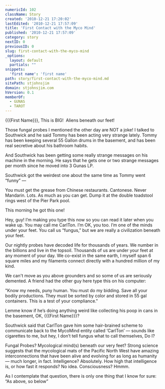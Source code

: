 ```yaml
---
numericId: 102
className: Story
created: '2010-12-21 17:20:02'
lastEdited: '2010-12-21 17:57:09'
title: 'First Contact with the Myco Mind'
published: '2010-12-21 17:57:09'
category: story
nextID: 0
previousID: 0
slug: first-contact-with-the-myco-mind
_options:
  layout: default
  partials: ""
snippets:
  'first name': 'first name'
path: story/first-contact-with-the-myco-mind.md
sitePath: stjohnsjim
domain: stjohnsjim.com
hVersion: 0.1
memberOf:
  - GUNAS
  - TAROT
---
```

{{{First Name}}}, This is BIG! &nbsp;Aliens beneath our feet!

Those fungal probes I mentioned the other day are NOT a joke! I talked to Southwick and he said Tommy has been acting very strange lately. Tommy has been keeping several 55 Gallon drums in the basement, and has been real secretive about his bathroom habits.

And Southwick has been getting some really strange messages on his machine in the morning. He says that he gets one or two strange messages per month since he moved into 3 Gunas LP.

Southwick got the weirdest one about the same time as Tommy went &ldquo;funny&rdquo; &mdash;

You must get the grease from Chinese restaurants. Cantonese. Never Mandarin. Lots. As much as you can get. Dump it at the double toadstool rings west of the Pier Park pool.

This morning he got this one!

Hey, guy! I&rsquo;m making you type this now so you can read it later when you wake up. You may call me CarlTon. I&rsquo;m OK, you too. I&rsquo;m one of the minds under your feet. You call us &ldquo;fungus,&rdquo; but we are really a civilization beneath your feet.

Our nightly probes have decoded life for thousands of years. We number in the billions and live in the topsoil. Thousands of us are under your feet at any moment of your day. We co-exist in the same earth, I myself span 6 square miles and my filaments connect directly with a hundred million of my kind.

We can't move as you above grounders and so some of us are seriously demented. A friend had the other guy here type this on his computer:

&quot;Know my needs, puny human. You must do my bidding. Save all your bodily productions. They must be sorted by color and stored in 55 gal containers. This is a test of your compliance.&quot;

Lemme know if he&rsquo;s doing anything weird like collecting his poop in cans in the basement, OK, {{{First Name}}}?

Southwick said that CarlTon gave him some hair-brained scheme to communicate back to the MycoMind entity called &lsquo;CarlTon&rsquo; &mdash; sounds like cigarettes to me, but hey, I don&rsquo;t tell fungus what to call themselves, Do I?

Fungal Probes? Mycological mind(s) beneath our very feet? Strong science suggests that the mycological mats of the Pacific North West have amazing interconnections that have been alive and evolving for as long as humanity &mdash; much longer, in fact. Intelligence? Absolutely. How high that intelligence is, or how fast it responds? No idea. Consciousness? Hmmm.

As I contemplate that question, there is only one thing that I know for sure: &ldquo;As above, so below&rdquo;


